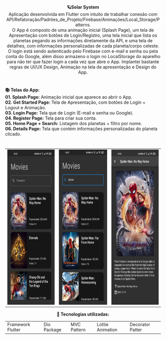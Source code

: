<div align="center"> 
  <strong>🪐Solar System </strong>
</div>

<div align="center">
Aplicação desenvolvida em Flutter com intuito de trabalhar conexão com API/Refatoração/Padrões_de_Projeto/Firebase/Animações/Local_Storage/Patterns.
</div>  
  
<div align="center">  
  O App é composto de uma animação inicial (Splash Page), um tela de Apresentação com botões de Login/Registro, uma tela inicial que lista os planetas pegando as informações diretamente da API, e uma tela de detalhes, com informações personalizadas de cada planeta/corpo celeste. O login está sendo autenticado pelo Firebase com e-mail e senha ou pela conta do Google, além disso armazeno o login no LocalStorage do aparelho para não ter que fazer login a cada vez que abre o App. Implantei bastante regras de UI/UX Design, Animação na tela de apresentação e Design do App. 
 </div>

  #
<div align="left"> 
  <strong>📚 Telas do App:</strong>
</div>

<div align="left"> 
   <strong>01. Splash Page:</strong> Animação inicial que aparece ao abrir o App.
</div>
<div align="left">  
   <strong>02. Get Started Page:</strong> Tela de Apresentação, com botões de Login + Logout e Animação.
</div>
<div align="left"> 
   <strong>03. Login Page:</strong> Tela que de Login (E-mail e senha ou Google).
</div>
<div align="left"> 
   <strong>04. Register Page:</strong> Tela para criar sua conta.
</div>
<div align="left"> 
   <strong>05. Home Page + Search:</strong> Listagem dos planetas + filtro por nome.
</div>
<div align="left"> 
   <strong>06. Details Page:</strong> Tela que contém informações personalizadas do planeta clicado.
</div>

  
  #

  <table align="center">
  <tr>
    <td>
      <img src="https://github.com/AndreWar10/movie-app/blob/master/lib/photos/WhatsApp%20Image%202022-06-13%20at%2018.30.15.jpeg" alt="Home-Page - version mobile" height="500px">
    </td>
    <td>
      <img src="https://github.com/AndreWar10/movie-app/blob/master/lib/photos/WhatsApp%20Image%202022-06-13%20at%2018.30.14%20(2).jpeg" alt="Search - version mobile" height="500px">
    </td>
    <td>
      <img src="https://github.com/AndreWar10/movie-app/blob/master/lib/photos/WhatsApp%20Image%202022-06-13%20at%2018.30.14%20(1).jpeg" alt="Details Page - version mobile" height="500px">
    </td>
    
  </table>
  
<div align="center">  
  <strong> 💼 Tecnologias utilizadas: </strong>
</div>   

<table align="center">
 <tr>
  <td>Framework Flutter</td>  
  <td>Dio Package</td>
  <td>MVC Pattern</td>
  <td>Lottie Animation</td>
  <td>Decorator Patter </td>
 </tr>
</table>
